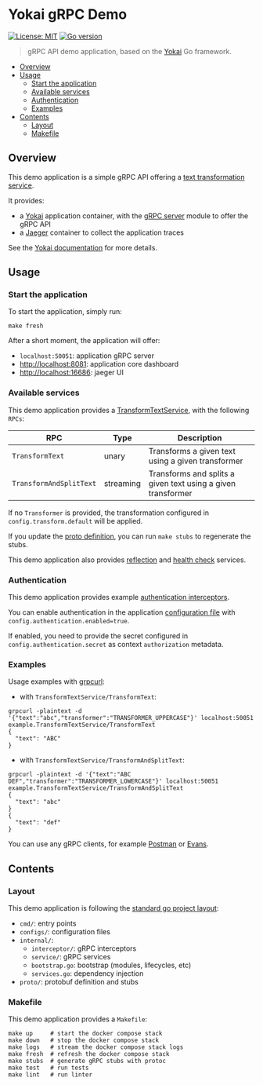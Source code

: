 # Yokai gRPC Demo

[![License: MIT](https://img.shields.io/badge/License-MIT-blue.svg)](https://opensource.org/licenses/MIT)
[![Go version](https://img.shields.io/badge/Go-1.22-blue)](https://go.dev/)

> gRPC API demo application, based on
> the [Yokai](https://github.com/ankorstore/yokai) Go framework.

<!-- TOC -->
* [Overview](#overview)
* [Usage](#usage)
  * [Start the application](#start-the-application)
  * [Available services](#available-services)
  * [Authentication](#authentication)
  * [Examples](#examples)
* [Contents](#contents)
  * [Layout](#layout)
  * [Makefile](#makefile)
<!-- TOC -->

## Overview

This demo application is a simple gRPC API offering a [text transformation service](proto/example.proto).

It provides:

- a [Yokai](https://github.com/ankorstore/yokai) application container, with the [gRPC server](https://ankorstore.github.io/yokai/modules/fxgrpcserver/) module to offer the gRPC API
- a [Jaeger](https://www.jaegertracing.io/) container to collect the application traces

See the [Yokai documentation](https://ankorstore.github.io/yokai) for more details.

## Usage

### Start the application

To start the application, simply run:

```shell
make fresh
```

After a short moment, the application will offer:

- `localhost:50051`: application gRPC server
- [http://localhost:8081](http://localhost:8081): application core dashboard
- [http://localhost:16686](http://localhost:16686): jaeger UI

### Available services

This demo application provides a [TransformTextService](proto/example.proto), with the following `RPCs`:

| RPC                     | Type      | Description                                                  |
|-------------------------|-----------|--------------------------------------------------------------|
| `TransformText`         | unary     | Transforms a given text using a given transformer            |
| `TransformAndSplitText` | streaming | Transforms and splits a given text using a given transformer |

If no `Transformer` is provided, the transformation configured in `config.transform.default` will be applied.

If you update the [proto definition](proto/example.proto), you can run `make stubs` to regenerate the stubs.

This demo application also provides [reflection](https://ankorstore.github.io/yokai/modules/fxgrpcserver/#reflection) and [health check](https://ankorstore.github.io/yokai/modules/fxgrpcserver/#health-check) services.

### Authentication

This demo application provides example [authentication interceptors](internal/interceptor/authentication.go).

You can enable authentication in the application [configuration file](configs/config.yaml) with `config.authentication.enabled=true`.

If enabled, you need to provide the secret configured in `config.authentication.secret` as context `authorization` metadata.

### Examples

Usage examples with [grpcurl](https://github.com/fullstorydev/grpcurl):

- with `TransformTextService/TransformText`:

```shell
grpcurl -plaintext -d '{"text":"abc","transformer":"TRANSFORMER_UPPERCASE"}' localhost:50051 example.TransformTextService/TransformText
{
  "text": "ABC"
}
```

- with `TransformTextService/TransformAndSplitText`:

```shell
grpcurl -plaintext -d '{"text":"ABC DEF","transformer":"TRANSFORMER_LOWERCASE"}' localhost:50051 example.TransformTextService/TransformAndSplitText
{
  "text": "abc"
}
{
  "text": "def"
}
```

You can use any gRPC clients, for example [Postman](https://learning.postman.com/docs/sending-requests/grpc/grpc-request-interface/) or [Evans](https://github.com/ktr0731/evans).

## Contents

### Layout

This demo application is following the [standard go project layout](https://github.com/golang-standards/project-layout):

- `cmd/`: entry points
- `configs/`: configuration files
- `internal/`:
  - `interceptor/`: gRPC interceptors
  - `service/`: gRPC services
  - `bootstrap.go`: bootstrap (modules, lifecycles, etc)
  - `services.go`: dependency injection
- `proto/`: protobuf definition and stubs

### Makefile

This demo application provides a `Makefile`:

```
make up     # start the docker compose stack
make down   # stop the docker compose stack
make logs   # stream the docker compose stack logs
make fresh  # refresh the docker compose stack
make stubs  # generate gRPC stubs with protoc
make test   # run tests
make lint   # run linter
```
